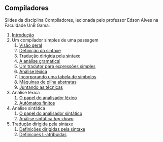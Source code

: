 ## Compiladores

Slides da disciplina Compiladores, lecionada pelo professor Edson Alves na Faculdade UnB Gama.

1. [Introdução](introducao/introducao.pdf)
1. Um compilador simples de uma passagem
    1. [Visão geral](2_1_visao_geral/2_1_visao_geral.pdf)
    1. [Definição da sintaxe](2_2_definicao_da_sintaxe/2_2_definicao_da_sintaxe.pdf)
    1. [Tradução dirigida pela sintaxe](2_3_traducao_dirigida_pela_sintaxe/2_3_traducao_dirigida_pela_sintaxe.pdf)
    1. [A análise gramatical](2_4_a_analise_gramatical/2_4_a_analise_gramatical.pdf)
    1. [Um tradutor para expressões simples](2_5_um_tradutor_para_expressoes_simples/2_5_um_tradutor_para_expressoes_simples.pdf)
    1. [Análise léxica](2_6_analise_lexica/2_6_analise_lexica.pdf)
    1. [Incorporando uma tabela de símbolos](2_7_incorporando_uma_tabela_de_simbolos/2_7_incorporando_uma_tabela_de_simbolos.pdf)
    1. [Máquinas de pilha abstratas](2_8_maquinas_de_pilha_abstratas/2_8_maquinas_de_pilha_abstratas.pdf)
    1. [Juntando as técnicas](2_9_juntando_as_tecnicas/2_9_juntando_as_tecnicas.pdf)
1. Análise léxica
    1. [O papel do analisador léxico](analise_lexica/analise_lexica.pdf)
    1. [Autômatos finitos](automatos/automatos.pdf)
1. Análise sintática
    1. [O papel do analisador sintático](analise_sintatica/analise_sintatica.pdf)
    1. [Análise sintática _top-down_](top_down/top_down.pdf)
1. Tradução dirigida pela sintaxe
    1. [Definições dirigidas pela sintaxe](traducao/traducao.pdf)
    1. [Definicoes L-atribuídas](definicao/definicao.pdf)
